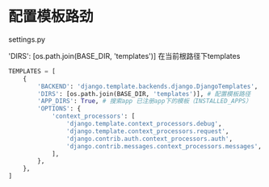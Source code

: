 # 配置模板路劲

settings.py 

'DIRS': [os.path.join(BASE_DIR, 'templates')]  在当前根路径下templates

```python
TEMPLATES = [
    {
        'BACKEND': 'django.template.backends.django.DjangoTemplates',
        'DIRS': [os.path.join(BASE_DIR, 'templates')], # 配置模板路径
        'APP_DIRS': True, # 搜索app 已注册app下的模板（INSTALLED_APPS）
        'OPTIONS': {
            'context_processors': [
                'django.template.context_processors.debug',
                'django.template.context_processors.request',
                'django.contrib.auth.context_processors.auth',
                'django.contrib.messages.context_processors.messages',
            ],
        },
    },
]
```